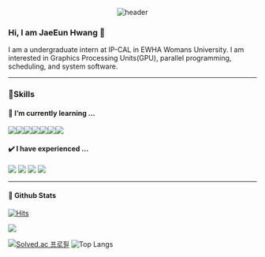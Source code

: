 <div align="center">
  
  ![header](https://capsule-render.vercel.app/api?type=Waving&text=Hello%World!)
</div>

### Hi, I am JaeEun Hwang 👋
I am a undergraduate intern at IP-CAL in EWHA Womans University. I am interested in Graphics Processing Units(GPU), parallel programming, scheduling, and system software. 

------------------------------------------------------------------------------------------------

### 🌟Skills
#### 🌱 I’m currently learning ...

<div style="display:flex; flex-direction:row;">
  <img src="https://img.shields.io/badge/Anaconda-44A833?style=flat-square&logo=anaconda&logoColor=white"> 
  <img src="https://img.shields.io/badge/PyTorch-EE4C2C?style=flat-square&logo=pytorch&logoColor=white">  
  <img src="https://img.shields.io/badge/PYTHON-3776AB?style=flat-square&logo=python&logoColor=white">
  <img src="https://img.shields.io/badge/C++-00599C?style=flat-square&logo=Cplusplus&logoColor=white">  
  <img src="https://img.shields.io/badge/CUDA-00599C?style=flat-square&logo=nvidia&logoColor=white">  
  <img src="https://img.shields.io/badge/AWS-232F3E?style=flat-square&logo=AWS&logoColor=white"> 
  <img src="https://img.shields.io/badge/Bash-%234EAA25?style=flat-square&logo=gnubash&logoColor=white">
</div>

#### ✔️ I have experienced ...

<img src="https://img.shields.io/badge/DOCKER-2496ED?style=flat-square&logo=docker&logoColor=white">  <img src="https://img.shields.io/badge/Java-007396?style=flat-square&logo=Java&logoColor=white"> <img src="https://img.shields.io/badge/MySQL-003B57?style=flat-square&logo=mysql&logoColor=white"> <img src="https://img.shields.io/badge/SLACK-4A154B?style=flat-square&logo=slack&logoColor=white"> 

------------------------------------------------------------------------------------------------
#### 💬 Github Stats

[![Hits](https://hits.seeyoufarm.com/api/count/incr/badge.svg?url=https%3A%2F%2Fgithub.com%2FjaeeunHwang&count_bg=%2379C83D&title_bg=%23555555&icon=&icon_color=%23E7E7E7&title=hits&edge_flat=false)](https://hits.seeyoufarm.com)

<p align="left"> 
  <img src="https://github-readme-stats.vercel.app/api?username=jaeeunHwang&theme=ambient_gradient&show_icons=true"/>
</p>

[![Solved.ac
프로필](http://mazassumnida.wtf/api/v2/generate_badge?boj=je324)](https://solved.ac/je324)
![Top Langs](https://github-readme-stats.vercel.app/api/top-langs/?username=jaeeunHwang&layout=compact&theme=dark)



<!--
**jaeeunHwang/jaeeunHwang** is a ✨ _special_ ✨ repository because its `README.md` (this file) appears on your GitHub profile.

Here are some ideas to get you started:

- 🔭 I’m currently working on ...
- 🌱 I’m currently learning ...

- 👯 I’m looking to collaborate on ...
- 🤔 I’m looking for help with ...
- 💬 Ask me about ...
- 📫 How to reach me: ...
- 😄 Pronouns: ...
- ⚡ Fun fact: ...
-->
